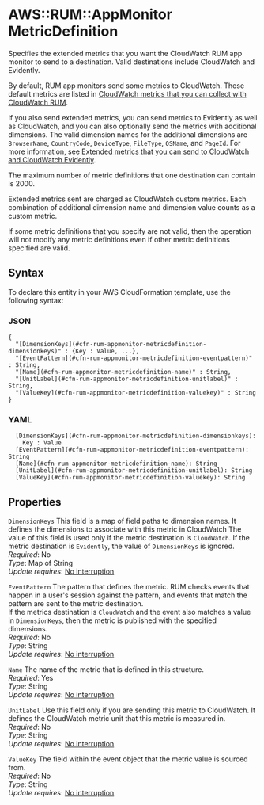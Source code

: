 # AWS::RUM::AppMonitor MetricDefinition<a name="aws-properties-rum-appmonitor-metricdefinition"></a>

Specifies the extended metrics that you want the CloudWatch RUM app monitor to send to a destination\. Valid destinations include CloudWatch and Evidently\.

By default, RUM app monitors send some metrics to CloudWatch\. These default metrics are listed in [CloudWatch metrics that you can collect with CloudWatch RUM](https://docs.aws.amazon.com/AmazonCloudWatch/latest/monitoring/CloudWatch-RUM-metrics.html)\.

If you also send extended metrics, you can send metrics to Evidently as well as CloudWatch, and you can also optionally send the metrics with additional dimensions\. The valid dimension names for the additional dimensions are `BrowserName`, `CountryCode`, `DeviceType`, `FileType`, `OSName`, and `PageId`\. For more information, see [ Extended metrics that you can send to CloudWatch and CloudWatch Evidently](https://docs.aws.amazon.com/AmazonCloudWatch/latest/monitoring/CloudWatch-RUM-vended-metrics.html)\.

The maximum number of metric definitions that one destination can contain is 2000\.

Extended metrics sent are charged as CloudWatch custom metrics\. Each combination of additional dimension name and dimension value counts as a custom metric\. 

If some metric definitions that you specify are not valid, then the operation will not modify any metric definitions even if other metric definitions specified are valid\.

## Syntax<a name="aws-properties-rum-appmonitor-metricdefinition-syntax"></a>

To declare this entity in your AWS CloudFormation template, use the following syntax:

### JSON<a name="aws-properties-rum-appmonitor-metricdefinition-syntax.json"></a>

```
{
  "[DimensionKeys](#cfn-rum-appmonitor-metricdefinition-dimensionkeys)" : {Key : Value, ...},
  "[EventPattern](#cfn-rum-appmonitor-metricdefinition-eventpattern)" : String,
  "[Name](#cfn-rum-appmonitor-metricdefinition-name)" : String,
  "[UnitLabel](#cfn-rum-appmonitor-metricdefinition-unitlabel)" : String,
  "[ValueKey](#cfn-rum-appmonitor-metricdefinition-valuekey)" : String
}
```

### YAML<a name="aws-properties-rum-appmonitor-metricdefinition-syntax.yaml"></a>

```
  [DimensionKeys](#cfn-rum-appmonitor-metricdefinition-dimensionkeys): 
    Key : Value
  [EventPattern](#cfn-rum-appmonitor-metricdefinition-eventpattern): String
  [Name](#cfn-rum-appmonitor-metricdefinition-name): String
  [UnitLabel](#cfn-rum-appmonitor-metricdefinition-unitlabel): String
  [ValueKey](#cfn-rum-appmonitor-metricdefinition-valuekey): String
```

## Properties<a name="aws-properties-rum-appmonitor-metricdefinition-properties"></a>

`DimensionKeys`  <a name="cfn-rum-appmonitor-metricdefinition-dimensionkeys"></a>
This field is a map of field paths to dimension names\. It defines the dimensions to associate with this metric in CloudWatch The value of this field is used only if the metric destination is `CloudWatch`\. If the metric destination is `Evidently`, the value of `DimensionKeys` is ignored\.  
*Required*: No  
*Type*: Map of String  
*Update requires*: [No interruption](https://docs.aws.amazon.com/AWSCloudFormation/latest/UserGuide/using-cfn-updating-stacks-update-behaviors.html#update-no-interrupt)

`EventPattern`  <a name="cfn-rum-appmonitor-metricdefinition-eventpattern"></a>
The pattern that defines the metric\. RUM checks events that happen in a user's session against the pattern, and events that match the pattern are sent to the metric destination\.  
If the metrics destination is `CloudWatch` and the event also matches a value in `DimensionKeys`, then the metric is published with the specified dimensions\.   
*Required*: No  
*Type*: String  
*Update requires*: [No interruption](https://docs.aws.amazon.com/AWSCloudFormation/latest/UserGuide/using-cfn-updating-stacks-update-behaviors.html#update-no-interrupt)

`Name`  <a name="cfn-rum-appmonitor-metricdefinition-name"></a>
The name of the metric that is defined in this structure\.  
*Required*: Yes  
*Type*: String  
*Update requires*: [No interruption](https://docs.aws.amazon.com/AWSCloudFormation/latest/UserGuide/using-cfn-updating-stacks-update-behaviors.html#update-no-interrupt)

`UnitLabel`  <a name="cfn-rum-appmonitor-metricdefinition-unitlabel"></a>
Use this field only if you are sending this metric to CloudWatch\. It defines the CloudWatch metric unit that this metric is measured in\.   
*Required*: No  
*Type*: String  
*Update requires*: [No interruption](https://docs.aws.amazon.com/AWSCloudFormation/latest/UserGuide/using-cfn-updating-stacks-update-behaviors.html#update-no-interrupt)

`ValueKey`  <a name="cfn-rum-appmonitor-metricdefinition-valuekey"></a>
The field within the event object that the metric value is sourced from\.  
*Required*: No  
*Type*: String  
*Update requires*: [No interruption](https://docs.aws.amazon.com/AWSCloudFormation/latest/UserGuide/using-cfn-updating-stacks-update-behaviors.html#update-no-interrupt)